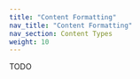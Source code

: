 ```yaml
---
title: "Content Formatting"
nav_title: "Content Formatting"
nav_section: Content Types
weight: 10
---
```


TODO